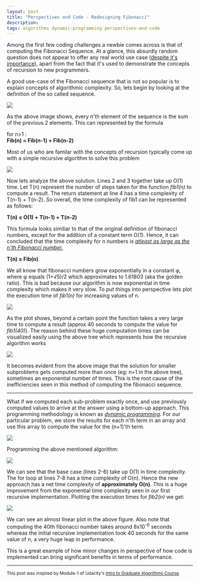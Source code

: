 ```yaml
---
layout: post
title: "Perspectives and Code - Redesigning Fibonacci"
description: 
tags: algorithms dynamic-programming perspectives-and-code
---
```


Among the first few coding challenges a newbie comes across is that of computing the Fibonacci Sequence. At a glance, this absurdly random question does not appear to offer any real world use case (<a href="https://codinghero.ai/the-fibonacci-series-and-its-amazing-applications/amp/">despite it's importance</a>), apart from the fact that it's used to demonstrate the concepts of recursion to new programmers.


A good use-case of the Fibonacci sequence that is not so popular is to explain concepts of algorithmic complexity. So, lets begin by looking at the definition of the so called sequence.


<div class="img_parent">
<img src="{{ "assets/images/2023-02-18-Redesigning-Fibonacci/fibonacci.png" | relative_url }}">
</div>

As the above image shows, every n'th element of the sequence is the sum of the previous 2 elements. This can represented by the formula 

<div class="img_parent">for n>1 :<br><b>Fib(n) = Fib(n-1) + Fib(n-2)</b></div>

Most of us who are familar with the concepts of recursion typically come up with a simple recursive algorithm to solve this problem

<div class="img_parent">
<img src="{{ "assets/images/2023-02-18-Redesigning-Fibonacci/fib1.png" | relative_url }}">
</div>

Now lets analyze the above solution. Lines 2 and 3 together take up O(1) time. Let T(n) represent the number of steps taken for the function <i>fib1(n)</i> to compute a result. The return statement at line 4 has a time complexity of T(n-1) + T(n-2). So overall, the time complexity of fib1 can be represented as follows:

<div class="img_parent"><b>T(n) &le; O(1) + T(n-1) + T(n-2)</b></div>

This formula looks similiar to that of the original definition of fibonacci numbers, except for the addition of a constant term O(1). Hence, it can concluded that the time complexity for n numbers is <u><i>atleast as large as the n'th Fibonacci number. </i></u>

<div class="img_parent"><b>T(n) &ge; Fib(n)</b></div>

We all know that fibonacci numbers grow exponentially in a constant &phi;, where &phi; equals (1+&radic;5)/2 which approximates to 1.61803 (aka the golden ratio). This is bad because our algorithm is now exponential in time complexity which makes it very slow. To put things into perspective lets plot the execution time of <i>fib1(n)</i> for increasing values of n.

<div class="img_parent">
<img src="{{ "assets/images/2023-02-18-Redesigning-Fibonacci/fib1plot.png" | relative_url }}">
</div>

As the plot shows, beyond a certain point the function takes a very large time to compute a result (approx 40 seconds to compute the value for <i>fib1(40)</i>). The reason behind these huge computation times can be visualized easily using the above tree which represents how the recursive algorithm works

<div class="img_parent">
<img src="{{ "assets/images/2023-02-18-Redesigning-Fibonacci/fibcalltree.gif" | relative_url }}">
</div>

It becomes evident from the above image that the solution for smaller subproblems gets computed more than once (eg: n=1 in the above tree), sometimes an exponential number of times. This is the root cause of the inefficiencies seen in this method of computing the fibonacci sequence. 


<hr>


What if we computed each sub-problem exactly once, and use previously computed values to arrive at the answer using a bottom-up approach. This programming methodology is known as <i><a href="https://en.wikipedia.org/wiki/Dynamic_programming">dynamic programming</a></i>. For our particular problem, we store the results for each n'th term in an array and use this array to compute the value for the (n+1)'th term.

<div class="img_parent">
<img src="{{ "assets/images/2023-02-18-Redesigning-Fibonacci/fibdp.gif" | relative_url }}">
</div>

Programming the above mentioned algorithm:

<div class="img_parent">
<img class="lg" src="{{ "assets/images/2023-02-18-Redesigning-Fibonacci/fib2.png" | relative_url }}">
</div>

We can see that the base case (lines 2-6) take up O(1) in time complexity. The for loop at lines 7-8 has a time complexity of O(n). Hence the new approach has a net time complexity of <b>approximately O(n)</b>. This is a huge improvement from the exponential time complexity seen in our first recursive implementation. Plotting the execution times for <i>fib2(n)</i> we get:

<div class="img_parent">
<img src="{{ "assets/images/2023-02-18-Redesigning-Fibonacci/fib2plot.png" | relative_url }}">
</div>

We can see an almost linear plot in the above figure. Also note that computing the 40th fibonacci number takes around 8x10<sup>-6</sup> seconds whereas the initial recursive implementation took 40 seconds for the same value of n, a very huge leap in performance.


This is a great example of how minor changes in perspective of how code is implemented can bring significant benefits in terms of performance.


<hr>

<small>
This post was inspired by Module-1 of Udacity's <a href="https://learn.udacity.com/courses/ud401">Intro to Graduate Algorithms Course</a>
</small>